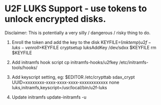 # U2F LUKS Support - use tokens to unlock encrypted disks.

Disclaimer: This is potentially a very silly / dangerous / risky thing to do.

1. Enroll the token and add the key to the disk
KEYFILE=$(mktemp)
u2f-luks -v enroll >$KEYFILE
cryptsetup luksAddKey /dev/sdxx $KEYFILE
rm $KEYFILE

2. Add initramfs hook script
cp initramfs-hooks/u2fkey /etc/initramfs-tools/hooks/

3. Add keyscript setting, eg:
$EDITOR /etc/crypttab
sdax_crypt UUID=xxxxxxxx-xxxx-xxxx-xxxx-xxxxxxxxxxxx none luks,initramfs,keyscript=/usr/local/bin/u2f-luks

4. Update initramfs
update-initramfs -u

